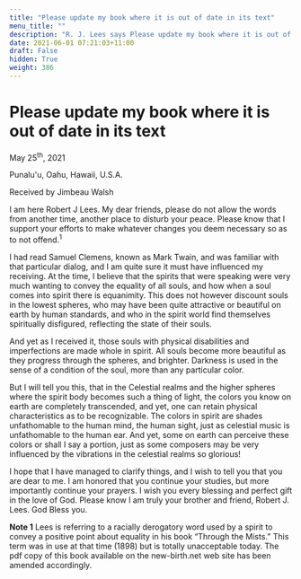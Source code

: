 ```yaml
---
title: "Please update my book where it is out of date in its text"
menu_title: ""
description: "R. J. Lees says Please update my book where it is out of date in its text"
date: 2021-06-01 07:21:03+11:00
draft: False
hidden: True
weight: 386
---
```

# Please update my book where it is out of date in its text

May 25<sup>th</sup>, 2021

Punalu'u, Oahu, Hawaii, U.S.A.

Received by Jimbeau Walsh   



I am here Robert J Lees. My dear friends, please do not allow the words from another time, another place to disturb your peace. Please know that I support your efforts to make whatever changes you deem necessary so as to not offend.<sup>1</sup> 

I had read Samuel Clemens, known as Mark Twain, and was familiar with that particular dialog, and I am quite sure it must have influenced my receiving. At the time, I believe that the spirits that were speaking were very much wanting to convey the equality of all souls, and how when a soul comes into spirit there is equanimity. This does not however discount souls in the lowest spheres, who may have been quite attractive or beautiful on earth by human standards, and who in the spirit world find themselves spiritually disfigured, reflecting the state of their souls. 

And yet as I received it, those souls with physical disabilities and imperfections are made whole in spirit. All souls become more beautiful as they progress through the spheres, and brighter. Darkness is used in the sense of a condition of the soul, more than any particular color. 

But I will tell you this, that in the Celestial realms and the higher spheres where the spirit body becomes such a thing of light, the colors you know on earth are completely transcended, and yet, one can retain physical characteristics as to be recognizable. The colors in spirit are shades unfathomable to the human mind, the human sight, just as celestial music is unfathomable to the human ear. And yet, some on earth can perceive these colors or shall I say a portion, just as some composers may be very influenced by the vibrations in the celestial realms so glorious! 

I hope that I have managed to clarify things, and I wish to tell you that you are dear to me. I am honored that you continue your studies, but more importantly continue your prayers. I wish you every blessing and perfect gift in the love of God. Please know I am truly your brother and friend, Robert J. Lees. God Bless you.


**Note 1** Lees is referring to a racially derogatory word used by a spirit to convey a positive point about equality in his book “Through the Mists.” This term was in use at that time (1898) but is totally unacceptable today. The pdf copy of this book available on the new-birth.net web site has been amended accordingly.
